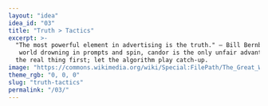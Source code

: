 ```yaml
---
layout: "idea"
idea_id: "03"
title: "Truth > Tactics"
excerpt: >-
  "The most powerful element in advertising is the truth." — Bill Bernbach. In a
   world drowning in prompts and spin, candor is the only unfair advantage. Say 
  the real thing first; let the algorithm play catch‑up.
image: "https://commons.wikimedia.org/wiki/Special:FilePath/The_Great_Wave_off_Kanagawa.jpg"
theme_rgb: "0, 0, 0"
slug: "truth-tactics"
permalink: "/03/"
---
```

<!-- TODO: Paste the full body content for this idea here. -->
